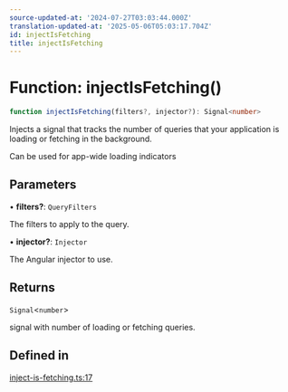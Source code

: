 ```yaml
---
source-updated-at: '2024-07-27T03:03:44.000Z'
translation-updated-at: '2025-05-06T05:03:17.704Z'
id: injectIsFetching
title: injectIsFetching
---
```


# Function: injectIsFetching()

```ts
function injectIsFetching(filters?, injector?): Signal<number>
```

Injects a signal that tracks the number of queries that your application is loading or
fetching in the background.

Can be used for app-wide loading indicators

## Parameters

• **filters?**: `QueryFilters`

The filters to apply to the query.

• **injector?**: `Injector`

The Angular injector to use.

## Returns

`Signal`\<`number`\>

signal with number of loading or fetching queries.

## Defined in

[inject-is-fetching.ts:17](https://github.com/TanStack/query/blob/dac5da5416b82b0be38a8fb34dde1fc6670f0a59/packages/angular-query-experimental/src/inject-is-fetching.ts#L17)
